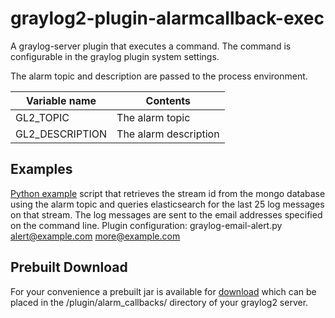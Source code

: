 graylog2-plugin-alarmcallback-exec
==================================

A graylog-server plugin that executes a command.
The command is configurable in the graylog plugin system settings.

The alarm topic and description are passed to the process environment.

| Variable name       | Contents                | 
| ------------------- | ----------------------- |
| GL2\_TOPIC          | The alarm topic         |
| GL2\_DESCRIPTION    | The alarm description   |

Examples
--------

[Python example](examples/graylog-email-alert.py) script that retrieves the stream id from the mongo database using the alarm topic and queries elasticsearch for the last 25 log messages on that stream. The log messages are sent to the email addresses specified on the command line.
Plugin configuration: graylog-email-alert.py alert@example.com more@example.com

Prebuilt Download
-----------------

For your convenience a prebuilt jar is available for [download](https://code.osso.nl/projects/graylog2-plugin-alarmcallback-exec/org.graylog2.execalarmcallback.callback.ExecAlarmCallback_gl2plugin.jar) which can be placed in the /plugin/alarm\_callbacks/ directory of your graylog2 server.
